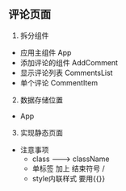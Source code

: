 ## 评论页面
1. 拆分组件
* 应用主组件 App
* 添加评论的组件 AddComment
* 显示评论列表 CommentsList
* 单个评论 CommentItem
2. 数据存储位置
* App
3. 实现静态页面
* 注意事项
  * class  --->  className
  * 单标签 加上 结束符号 /
  * style内联样式 要用{{}}